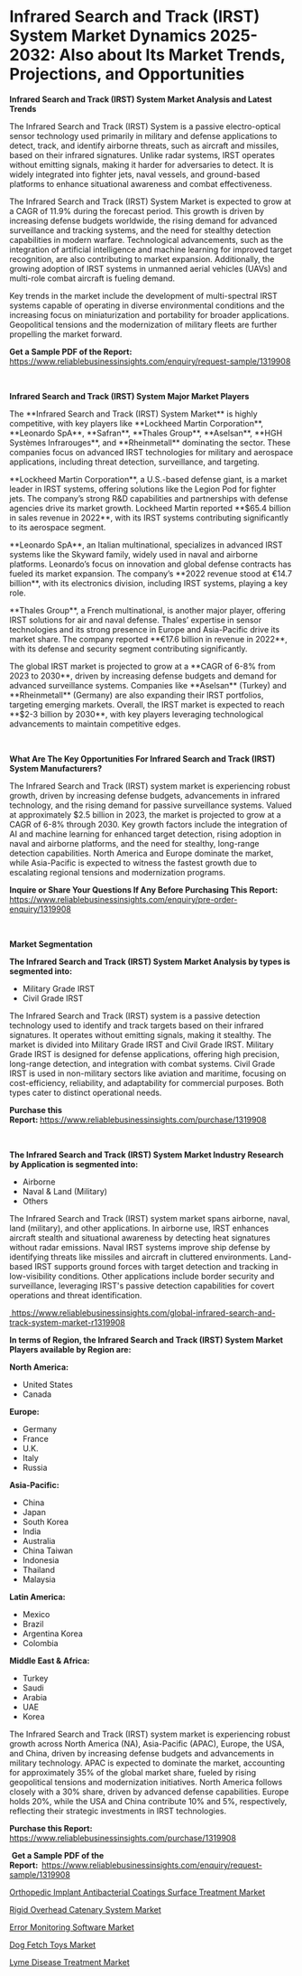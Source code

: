 <p><h1>Infrared Search and Track (IRST) System Market Dynamics 2025-2032: Also about Its Market Trends, Projections, and Opportunities</h1></p><p><strong>Infrared Search and Track (IRST) System Market Analysis and Latest Trends</strong></p>
<p><p>The Infrared Search and Track (IRST) System is a passive electro-optical sensor technology used primarily in military and defense applications to detect, track, and identify airborne threats, such as aircraft and missiles, based on their infrared signatures. Unlike radar systems, IRST operates without emitting signals, making it harder for adversaries to detect. It is widely integrated into fighter jets, naval vessels, and ground-based platforms to enhance situational awareness and combat effectiveness.</p><p>The Infrared Search and Track (IRST) System Market is expected to grow at a CAGR of 11.9% during the forecast period. This growth is driven by increasing defense budgets worldwide, the rising demand for advanced surveillance and tracking systems, and the need for stealthy detection capabilities in modern warfare. Technological advancements, such as the integration of artificial intelligence and machine learning for improved target recognition, are also contributing to market expansion. Additionally, the growing adoption of IRST systems in unmanned aerial vehicles (UAVs) and multi-role combat aircraft is fueling demand.</p><p>Key trends in the market include the development of multi-spectral IRST systems capable of operating in diverse environmental conditions and the increasing focus on miniaturization and portability for broader applications. Geopolitical tensions and the modernization of military fleets are further propelling the market forward.</p></p>
<p><strong>Get a Sample PDF of the Report:&nbsp;</strong> <a href="https://www.reliablebusinessinsights.com/enquiry/request-sample/1319908?utm_campaign=1091&utm_medium=2&utm_source=Github&utm_content=ia&utm_term=20012025&utm_id=infrared-search-and-track-irst-system">https://www.reliablebusinessinsights.com/enquiry/request-sample/1319908</a></p>
<p>&nbsp;</p>
<p><strong>Infrared Search and Track (IRST) System Major Market Players</strong></p>
<p><p>The **Infrared Search and Track (IRST) System Market** is highly competitive, with key players like **Lockheed Martin Corporation**, **Leonardo SpA**, **Safran**, **Thales Group**, **Aselsan**, **HGH Systèmes Infrarouges**, and **Rheinmetall** dominating the sector. These companies focus on advanced IRST technologies for military and aerospace applications, including threat detection, surveillance, and targeting.</p><p>**Lockheed Martin Corporation**, a U.S.-based defense giant, is a market leader in IRST systems, offering solutions like the Legion Pod for fighter jets. The company’s strong R&D capabilities and partnerships with defense agencies drive its market growth. Lockheed Martin reported **$65.4 billion in sales revenue in 2022**, with its IRST systems contributing significantly to its aerospace segment.</p><p>**Leonardo SpA**, an Italian multinational, specializes in advanced IRST systems like the Skyward family, widely used in naval and airborne platforms. Leonardo’s focus on innovation and global defense contracts has fueled its market expansion. The company’s **2022 revenue stood at €14.7 billion**, with its electronics division, including IRST systems, playing a key role.</p><p>**Thales Group**, a French multinational, is another major player, offering IRST solutions for air and naval defense. Thales’ expertise in sensor technologies and its strong presence in Europe and Asia-Pacific drive its market share. The company reported **€17.6 billion in revenue in 2022**, with its defense and security segment contributing significantly.</p><p>The global IRST market is projected to grow at a **CAGR of 6-8% from 2023 to 2030**, driven by increasing defense budgets and demand for advanced surveillance systems. Companies like **Aselsan** (Turkey) and **Rheinmetall** (Germany) are also expanding their IRST portfolios, targeting emerging markets. Overall, the IRST market is expected to reach **$2-3 billion by 2030**, with key players leveraging technological advancements to maintain competitive edges.</p></p>
<p>&nbsp;</p>
<p><strong>What Are The Key Opportunities For Infrared Search and Track (IRST) System Manufacturers?</strong></p>
<p><p>The Infrared Search and Track (IRST) system market is experiencing robust growth, driven by increasing defense budgets, advancements in infrared technology, and the rising demand for passive surveillance systems. Valued at approximately $2.5 billion in 2023, the market is projected to grow at a CAGR of 6-8% through 2030. Key growth factors include the integration of AI and machine learning for enhanced target detection, rising adoption in naval and airborne platforms, and the need for stealthy, long-range detection capabilities. North America and Europe dominate the market, while Asia-Pacific is expected to witness the fastest growth due to escalating regional tensions and modernization programs.</p></p>
<p><strong>Inquire or Share Your Questions If Any Before Purchasing This Report:</strong> <a href="https://www.reliablebusinessinsights.com/enquiry/pre-order-enquiry/1319908?utm_campaign=1091&utm_medium=2&utm_source=Github&utm_content=ia&utm_term=20012025&utm_id=infrared-search-and-track-irst-system">https://www.reliablebusinessinsights.com/enquiry/pre-order-enquiry/1319908</a></p>
<p>&nbsp;</p>
<p><strong>Market Segmentation</strong></p>
<p><strong>The Infrared Search and Track (IRST) System Market Analysis by types is segmented into:</strong></p>
<p><ul><li>Military Grade IRST</li><li>Civil Grade IRST</li></ul></p>
<p><p>The Infrared Search and Track (IRST) system is a passive detection technology used to identify and track targets based on their infrared signatures. It operates without emitting signals, making it stealthy. The market is divided into Military Grade IRST and Civil Grade IRST. Military Grade IRST is designed for defense applications, offering high precision, long-range detection, and integration with combat systems. Civil Grade IRST is used in non-military sectors like aviation and maritime, focusing on cost-efficiency, reliability, and adaptability for commercial purposes. Both types cater to distinct operational needs.</p></p>
<p><strong>Purchase this Report:&nbsp;</strong><a href="https://www.reliablebusinessinsights.com/purchase/1319908?utm_campaign=1091&utm_medium=2&utm_source=Github&utm_content=ia&utm_term=20012025&utm_id=infrared-search-and-track-irst-system">https://www.reliablebusinessinsights.com/purchase/1319908</a></p>
<p>&nbsp;</p>
<p><strong>The Infrared Search and Track (IRST) System Market Industry Research by Application is segmented into:</strong></p>
<p><ul><li>Airborne</li><li>Naval & Land (Military)</li><li>Others</li></ul></p>
<p><p>The Infrared Search and Track (IRST) system market spans airborne, naval, land (military), and other applications. In airborne use, IRST enhances aircraft stealth and situational awareness by detecting heat signatures without radar emissions. Naval IRST systems improve ship defense by identifying threats like missiles and aircraft in cluttered environments. Land-based IRST supports ground forces with target detection and tracking in low-visibility conditions. Other applications include border security and surveillance, leveraging IRST's passive detection capabilities for covert operations and threat identification.</p></p>
<p><a href="https://www.reliablebusinessinsights.com/global-infrared-search-and-track-system-market-r1319908?utm_campaign=1091&utm_medium=2&utm_source=Github&utm_content=ia&utm_term=20012025&utm_id=infrared-search-and-track-irst-system">&nbsp;https://www.reliablebusinessinsights.com/global-infrared-search-and-track-system-market-r1319908</a></p>
<p><strong>In terms of Region, the Infrared Search and Track (IRST) System Market Players available by Region are:</strong></p>
<p>
    <p> <strong> North America: </strong>
        <ul>
            <li>United States</li>
            <li>Canada</li>
        </ul>
        </p> 
    <p> <strong> Europe: </strong>
        <ul>
            <li>Germany</li>
            <li>France</li>
            <li>U.K.</li>
            <li>Italy</li>
            <li>Russia</li>
        </ul>
        </p> 
    <p> <strong> Asia-Pacific: </strong>
        <ul>
            <li>China</li>
            <li>Japan</li>
            <li>South Korea</li>
            <li>India</li>
            <li>Australia</li>
            <li>China Taiwan</li>
            <li>Indonesia</li>
            <li>Thailand</li>
            <li>Malaysia</li>
        </ul>
        </p> 
    <p> <strong> Latin America: </strong>
        <ul>
            <li>Mexico</li>
            <li>Brazil</li>
            <li>Argentina Korea</li>
            <li>Colombia</li>
        </ul>
        </p> 
    <p> <strong> Middle East & Africa: </strong>
        <ul>
            <li>Turkey</li>
            <li>Saudi</li>
            <li>Arabia</li>
            <li>UAE</li>
            <li>Korea</li>
        </ul>
    </p>
    </p>
<p><p>The Infrared Search and Track (IRST) system market is experiencing robust growth across North America (NA), Asia-Pacific (APAC), Europe, the USA, and China, driven by increasing defense budgets and advancements in military technology. APAC is expected to dominate the market, accounting for approximately 35% of the global market share, fueled by rising geopolitical tensions and modernization initiatives. North America follows closely with a 30% share, driven by advanced defense capabilities. Europe holds 20%, while the USA and China contribute 10% and 5%, respectively, reflecting their strategic investments in IRST technologies.</p></p>
<p><strong>Purchase this Report: </strong><a href="https://www.reliablebusinessinsights.com/purchase/1319908?utm_campaign=1091&utm_medium=2&utm_source=Github&utm_content=ia&utm_term=20012025&utm_id=infrared-search-and-track-irst-system">https://www.reliablebusinessinsights.com/purchase/1319908</a></p>
<p>&nbsp;<strong>Get a Sample PDF of the Report:&nbsp;&nbsp;</strong><a href="https://www.reliablebusinessinsights.com/enquiry/request-sample/1319908?utm_campaign=1091&utm_medium=2&utm_source=Github&utm_content=ia&utm_term=20012025&utm_id=infrared-search-and-track-irst-system">https://www.reliablebusinessinsights.com/enquiry/request-sample/1319908</a></p>
<p><strong></strong></p>
<p><p><a href="https://github.com/suleimannichelle7/Market-Research-Report-List-1/blob/main/orthopedic-implant-antibacterial-coatings-surface-treatment-market.md?utm_campaign=1091&utm_medium=2&utm_source=Github&utm_content=ia&utm_term=20012025&utm_id=infrared-search-and-track-irst-system">Orthopedic Implant Antibacterial Coatings Surface Treatment Market</a></p><p><a href="https://www.linkedin.com/pulse/rigid-overhead-catenary-system-market-trends-drivers-whats-propelling-pykzc?utm_campaign=1091&utm_medium=2&utm_source=Github&utm_content=ia&utm_term=20012025&utm_id=infrared-search-and-track-irst-system">Rigid Overhead Catenary System Market</a></p><p><a href="https://github.com/rosamariarocque98/Market-Research-Report-List-1/blob/main/error-monitoring-software-market.md?utm_campaign=1091&utm_medium=2&utm_source=Github&utm_content=ia&utm_term=20012025&utm_id=infrared-search-and-track-irst-system">Error Monitoring Software Market</a></p><p><a href="https://www.linkedin.com/pulse/detailed-dog-fetch-toys-market-trend-analysis-projected-61-cagr-gccxf?utm_campaign=1091&utm_medium=2&utm_source=Github&utm_content=ia&utm_term=20012025&utm_id=infrared-search-and-track-irst-system">Dog Fetch Toys Market</a></p><p><a href="https://www.linkedin.com/pulse/market-insights-evaluating-competitors-lyme-disease-treatment-6t50f?utm_campaign=1091&utm_medium=2&utm_source=Github&utm_content=ia&utm_term=20012025&utm_id=infrared-search-and-track-irst-system">Lyme Disease Treatment Market</a></p></p>